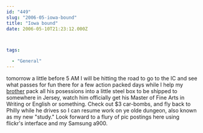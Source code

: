 ```yaml
---
id: "449"
slug: "2006-05-iowa-bound"
title: "Iowa bound"
date: 2006-05-10T21:23:12.000Z



tags:

  - "General"
---
```

<div class="sqs-html-content">
  <p>tomorrow a little before 5 AM I will be hitting the road to go to the IC and see what passes for fun there for a few action packed days while I help my <a href="http://tom.mcallister.ws/">brother</a> pack all his posessions into a little steel box to be shipped to somewhere in Jersey, watch him officially get his Master of Fine Arts in Writing or English or something.  Check out $3 car-bombs, and fly back to Philly while he drives so I can resume work on ye olde dungeon, also known as my new "study."
Look forward to a flury of pic postings here using flickr's interface and my Samsung a900.</p>
</div>
